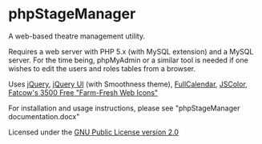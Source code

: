 # phpStageManager

A web-based theatre management utility.

Requires a web server with PHP 5.x (with MySQL extension) and a MySQL server. For the time being, phpMyAdmin or a similar tool is needed if one wishes to edit the users and roles tables from a browser.

Uses [jQuery](http://jquery.com/), [jQuery UI](http://jqueryui.com/) (with Smoothness theme), [FullCalendar](http://arshaw.com/fullcalendar/), [JSColor](http://jscolor.com/), [Fatcow's 3500 Free "Farm-Fresh Web Icons"](http://www.fatcow.com/free-icons)

For installation and usage instructions, please see "phpStageManager documentation.docx"

Licensed under the [GNU Public License version 2.0](http://www.gnu.org/licenses/gpl-2.0.html)
